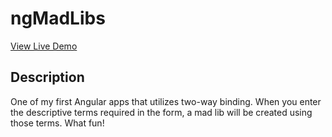 # ngMadLibs
[View Live Demo](http://tbone849.github.io/ngMadLibs/)
## Description
One of my first Angular apps that utilizes two-way binding. When you enter the descriptive terms required in the form, a mad lib will be created using those terms. What fun!
